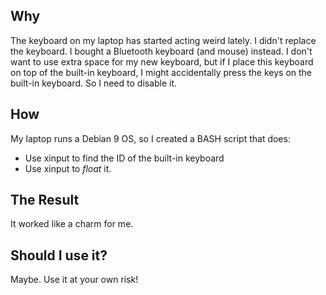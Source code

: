 ## Why

The keyboard on my laptop has started acting weird lately. I didn't replace the keyboard. I bought a Bluetooth keyboard (and mouse) instead. I don't want to use extra space for my new keyboard, but if I place this keyboard on top of the built-in keyboard, I might accidentally press the keys on the built-in keyboard. So I need to disable it.

## How

My laptop runs a Debian 9 OS, so I created a BASH script that does:

* Use xinput to find the ID of the built-in keyboard
* Use xinput to _float_ it.

## The Result

It worked like a charm for me. 

## Should I use it?

Maybe. Use it at your own risk!